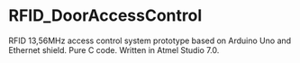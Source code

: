 # RFID_DoorAccessControl
RFID 13,56MHz access control system prototype based on Arduino Uno and Ethernet shield.
Pure C code. Written in Atmel Studio 7.0.
